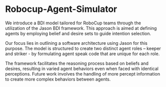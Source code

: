 # Robocup-Agent-Simulator

We introduce a BDI model tailored for RoboCup 
teams through the utilization of the Jason BDI framework. This 
approach is aimed at defining agents by employing belief and 
desire sets to guide intention selection.

Our focus lies in outlining a software architecture using Jason for 
this purpose. The model is structured to create two distinct agent
roles – keeper and striker - by formulating agent speak code that 
are unique for each role. 

The framework facilitates the reasoning process based on beliefs and 
desires, resulting in varied agent behaviors even when faced with 
identical perceptions. Future work involves the handling of more 
percept information to create more complex behaviors between agents. 
